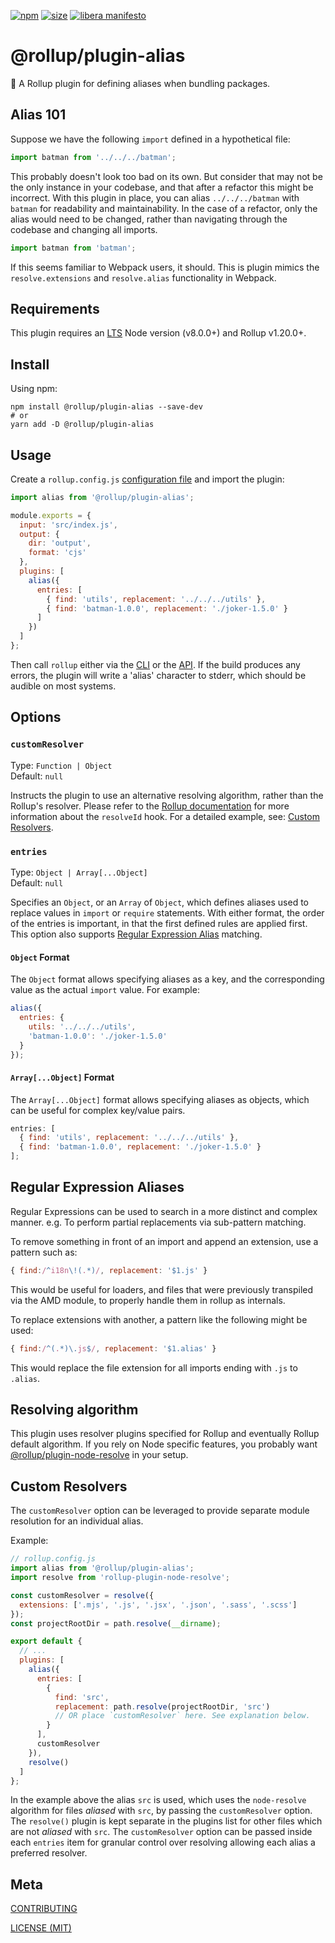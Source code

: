 [npm]: https://img.shields.io/npm/v/@rollup/plugin-alias
[npm-url]: https://www.npmjs.com/package/@rollup/plugin-alias
[size]: https://packagephobia.now.sh/badge?p=@rollup/plugin-alias
[size-url]: https://packagephobia.now.sh/result?p=@rollup/plugin-alias

[![npm][npm]][npm-url]
[![size][size]][size-url]
[![libera manifesto](https://img.shields.io/badge/libera-manifesto-lightgrey.svg)](https://liberamanifesto.com)

# @rollup/plugin-alias

🍣 A Rollup plugin for defining aliases when bundling packages.

## Alias 101

Suppose we have the following `import` defined in a hypothetical file:

```javascript
import batman from '../../../batman';
```

This probably doesn't look too bad on its own. But consider that may not be the only instance in your codebase, and that after a refactor this might be incorrect. With this plugin in place, you can alias `../../../batman` with `batman` for readability and maintainability. In the case of a refactor, only the alias would need to be changed, rather than navigating through the codebase and changing all imports.

```javascript
import batman from 'batman';
```

If this seems familiar to Webpack users, it should. This is plugin mimics the `resolve.extensions` and `resolve.alias` functionality in Webpack.

## Requirements

This plugin requires an [LTS](https://github.com/nodejs/Release) Node version (v8.0.0+) and Rollup v1.20.0+.

## Install

Using npm:

```console
npm install @rollup/plugin-alias --save-dev
# or
yarn add -D @rollup/plugin-alias
```

## Usage

Create a `rollup.config.js` [configuration file](https://www.rollupjs.org/guide/en/#configuration-files) and import the plugin:

```js
import alias from '@rollup/plugin-alias';

module.exports = {
  input: 'src/index.js',
  output: {
    dir: 'output',
    format: 'cjs'
  },
  plugins: [
    alias({
      entries: [
        { find: 'utils', replacement: '../../../utils' },
        { find: 'batman-1.0.0', replacement: './joker-1.5.0' }
      ]
    })
  ]
};
```

Then call `rollup` either via the [CLI](https://www.rollupjs.org/guide/en/#command-line-reference) or the [API](https://www.rollupjs.org/guide/en/#javascript-api). If the build produces any errors, the plugin will write a 'alias' character to stderr, which should be audible on most systems.

## Options

### `customResolver`

Type: `Function | Object`<br>
Default: `null`

Instructs the plugin to use an alternative resolving algorithm, rather than the Rollup's resolver. Please refer to the [Rollup documentation](https://rollupjs.org/guide/en/#hooks) for more information about the `resolveId` hook. For a detailed example, see: [Custom Resolvers](#custom-resolvers).

### `entries`

Type: `Object | Array[...Object]`<br>
Default: `null`

Specifies an `Object`, or an `Array` of `Object`, which defines aliases used to replace values in `import` or `require` statements. With either format, the order of the entries is important, in that the first defined rules are applied first. This option also supports [Regular Expression Alias](#regular-expression-aliases) matching.

#### `Object` Format

The `Object` format allows specifying aliases as a key, and the corresponding value as the actual `import` value. For example:

```js
alias({
  entries: {
    utils: '../../../utils',
    'batman-1.0.0': './joker-1.5.0'
  }
});
```

#### `Array[...Object]` Format

The `Array[...Object]` format allows specifying aliases as objects, which can be useful for complex key/value pairs.

```js
entries: [
  { find: 'utils', replacement: '../../../utils' },
  { find: 'batman-1.0.0', replacement: './joker-1.5.0' }
];
```

## Regular Expression Aliases

Regular Expressions can be used to search in a more distinct and complex manner. e.g. To perform partial replacements via sub-pattern matching.

To remove something in front of an import and append an extension, use a pattern such as:

```js
{ find:/^i18n\!(.*)/, replacement: '$1.js' }
```

This would be useful for loaders, and files that were previously transpiled via the AMD module, to properly handle them in rollup as internals.

To replace extensions with another, a pattern like the following might be used:

```js
{ find:/^(.*)\.js$/, replacement: '$1.alias' }
```

This would replace the file extension for all imports ending with `.js` to `.alias`.

## Resolving algorithm

This plugin uses resolver plugins specified for Rollup and eventually Rollup default algorithm. If you rely on Node specific features, you probably want [@rollup/plugin-node-resolve](https://www.npmjs.com/package/@rollup/plugin-node-resolve) in your setup.

## Custom Resolvers

The `customResolver` option can be leveraged to provide separate module resolution for an individual alias.

Example:

```javascript
// rollup.config.js
import alias from '@rollup/plugin-alias';
import resolve from 'rollup-plugin-node-resolve';

const customResolver = resolve({
  extensions: ['.mjs', '.js', '.jsx', '.json', '.sass', '.scss']
});
const projectRootDir = path.resolve(__dirname);

export default {
  // ...
  plugins: [
    alias({
      entries: [
        {
          find: 'src',
          replacement: path.resolve(projectRootDir, 'src')
          // OR place `customResolver` here. See explanation below.
        }
      ],
      customResolver
    }),
    resolve()
  ]
};
```

In the example above the alias `src` is used, which uses the `node-resolve` algorithm for files _aliased_ with `src`, by passing the `customResolver` option. The `resolve()` plugin is kept separate in the plugins list for other files which are not _aliased_ with `src`. The `customResolver` option can be passed inside each `entries` item for granular control over resolving allowing each alias a preferred resolver.

## Meta

[CONTRIBUTING](/.github/CONTRIBUTING.md)

[LICENSE (MIT)](/LICENSE)
